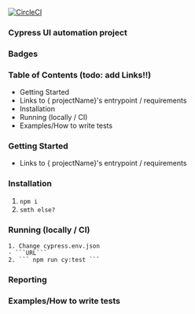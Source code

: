 [![CircleCI](https://circleci.com/gh/Leitirion/Project1.svg?style=svg)](https://circleci.com/gh/Leitirion/Project1)

### Cypress UI  automation project

### Badges
    

### Table of Contents (todo: add  Links!!)

- Getting Started
 - Links to { projectName}'s entrypoint / requirements
- Installation
- Running (locally / CI)
- Examples/How to write tests

### Getting Started

- Links to { projectName}'s entrypoint / requirements


### Installation
 1. ``` npm i ```
 2. ``` smth else? ```

###  Running (locally / CI)
    1. Change cypress.env.json 
    - ```URL```
    2. ``` npm run cy:test ```

### Reporting
 


### Examples/How to write tests